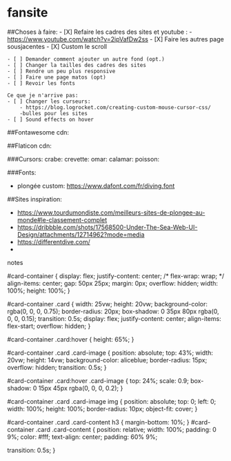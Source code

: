 # fansite
##Choses à faire:
    - [X] Refaire les cadres des sites et youtube :
        - https://www.youtube.com/watch?v=2ipVafDw2ss
    - [X] Faire les autres page sousjacentes
    - [X] Custom le scroll


    - [ ] Demander comment ajouter un autre fond (opt.)
    - [ ] Changer la tailles des cadres des sites
    - [ ] Rendre un peu plus responsive
    - [ ] Faire une page matos (opt)
    - [ ] Revoir les fonts
    
    Ce que je n'arrive pas:
    - [ ] Changer les curseurs:
        - https://blog.logrocket.com/creating-custom-mouse-cursor-css/
        -bulles pour les sites
    - [ ] Sound effects on hover

##Fontawesome cdn:
<link
      rel="stylesheet"
      href="https://cdnjs.cloudflare.com/ajax/libs/font-awesome/6.4.2/css/all.min.css"
      integrity="sha512-z3gLpd7yknf1YoNbCzqRKc4qyor8gaKU1qmn+CShxbuBusANI9QpRohGBreCFkKxLhei6S9CQXFEbbKuqLg0DA=="
      crossorigin="anonymous"
      referrerpolicy="no-referrer"
    />

##Flaticon cdn:
<link rel='stylesheet' href='https://cdn-uicons.flaticon.com/2.0.0/uicons-solid-straight/css/uicons-solid-straight.css'>

###Cursors:
crabe: <i class="fi fi-ss-crab"></i>
crevette: <i class="fi fi-sr-shrimp"></i>
omar: <i class="fi fi-ss-lobster"></i>
calamar: <i class="fi fi-ss-squid"></i>
poisson: <i class="fi fi-bs-fish-cooked"></i>

###Fonts:
- plongée custom: https://www.dafont.com/fr/diving.font

##Sites inspiration:
- https://www.tourdumondiste.com/meilleurs-sites-de-plongee-au-monde#le-classement-complet
- https://dribbble.com/shots/17568500-Under-The-Sea-Web-UI-Design/attachments/12714962?mode=media
- https://differentdive.com/
- 






notes

#card-container {
  display: flex;
  justify-content: center;
  /* flex-wrap: wrap; */
  align-items: center;
  gap: 50px 25px;
  margin: 0px;
  overflow: hidden;
  width: 100%;
  height: 100%;
}

#card-container .card {
  width: 25vw;
  height: 20vw;
  background-color: rgba(0, 0, 0, 0.75);
  border-radius: 20px;
  box-shadow: 0 35px 80px rgba(0, 0, 0, 0.15);
  transition: 0.5s;
  display: flex;
  justify-content: center;
  align-items: flex-start;
  overflow: hidden;
}

#card-container .card:hover {
  height: 65%;
}

#card-container .card .card-image {
  position: absolute;
  top: 43%;
  width: 20vw;
  height: 14vw;
  background-color: aliceblue;
  border-radius: 15px;
  overflow: hidden;
  transition: 0.5s;
}

#card-container .card:hover .card-image {
  top: 24%;
  scale: 0.9;
  box-shadow: 0 15px 45px rgba(0, 0, 0, 0.2);
}

#card-container .card .card-image img {
  position: absolute;
  top: 0;
  left: 0;
  width: 100%;
  height: 100%;
  border-radius: 10px;
  object-fit: cover;
}

#card-container .card .card-content h3 {
  margin-bottom: 10%;
}
#card-container .card .card-content {
  position: relative;
  width: 100%;
  padding: 0 9%;
  color: #fff;
  text-align: center;
  padding: 60% 9%;
  
  transition: 0.5s;
}